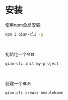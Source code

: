 # 安装

使用npm全局安装:

~~~sh
npm i qian-cli -g
~~~
<br />

初始化一个`项目`:

~~~sh
qian-cli init my-project
~~~
<br />

创建一个`模块`:

~~~sh
qian-cli create moduleName
~~~